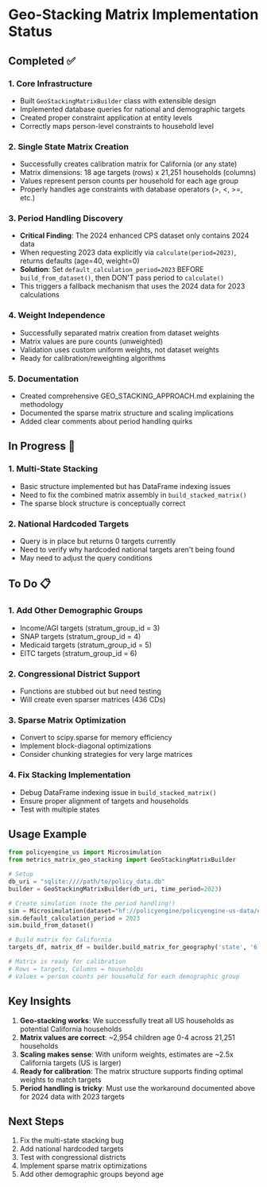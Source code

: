 # Geo-Stacking Matrix Implementation Status

## Completed ✅

### 1. Core Infrastructure
- Built `GeoStackingMatrixBuilder` class with extensible design
- Implemented database queries for national and demographic targets
- Created proper constraint application at entity levels
- Correctly maps person-level constraints to household level

### 2. Single State Matrix Creation
- Successfully creates calibration matrix for California (or any state)
- Matrix dimensions: 18 age targets (rows) x 21,251 households (columns)
- Values represent person counts per household for each age group
- Properly handles age constraints with database operators (>, <, >=, etc.)

### 3. Period Handling Discovery
- **Critical Finding**: The 2024 enhanced CPS dataset only contains 2024 data
- When requesting 2023 data explicitly via `calculate(period=2023)`, returns defaults (age=40, weight=0)
- **Solution**: Set `default_calculation_period=2023` BEFORE `build_from_dataset()`, then DON'T pass period to `calculate()`
- This triggers a fallback mechanism that uses the 2024 data for 2023 calculations

### 4. Weight Independence
- Successfully separated matrix creation from dataset weights
- Matrix values are pure counts (unweighted)
- Validation uses custom uniform weights, not dataset weights
- Ready for calibration/reweighting algorithms

### 5. Documentation
- Created comprehensive GEO_STACKING_APPROACH.md explaining the methodology
- Documented the sparse matrix structure and scaling implications
- Added clear comments about period handling quirks

## In Progress 🚧

### 1. Multi-State Stacking
- Basic structure implemented but has DataFrame indexing issues
- Need to fix the combined matrix assembly in `build_stacked_matrix()`
- The sparse block structure is conceptually correct

### 2. National Hardcoded Targets
- Query is in place but returns 0 targets currently
- Need to verify why hardcoded national targets aren't being found
- May need to adjust the query conditions

## To Do 📋

### 1. Add Other Demographic Groups
- Income/AGI targets (stratum_group_id = 3)
- SNAP targets (stratum_group_id = 4)
- Medicaid targets (stratum_group_id = 5)
- EITC targets (stratum_group_id = 6)

### 2. Congressional District Support
- Functions are stubbed out but need testing
- Will create even sparser matrices (436 CDs)

### 3. Sparse Matrix Optimization
- Convert to scipy.sparse for memory efficiency
- Implement block-diagonal optimizations
- Consider chunking strategies for very large matrices

### 4. Fix Stacking Implementation
- Debug DataFrame indexing issue in `build_stacked_matrix()`
- Ensure proper alignment of targets and households
- Test with multiple states

## Usage Example

```python
from policyengine_us import Microsimulation
from metrics_matrix_geo_stacking import GeoStackingMatrixBuilder

# Setup
db_uri = "sqlite:////path/to/policy_data.db"
builder = GeoStackingMatrixBuilder(db_uri, time_period=2023)

# Create simulation (note the period handling!)
sim = Microsimulation(dataset="hf://policyengine/policyengine-us-data/enhanced_cps_2024.h5")
sim.default_calculation_period = 2023
sim.build_from_dataset()

# Build matrix for California
targets_df, matrix_df = builder.build_matrix_for_geography('state', '6', sim)

# Matrix is ready for calibration
# Rows = targets, Columns = households
# Values = person counts per household for each demographic group
```

## Key Insights

1. **Geo-stacking works**: We successfully treat all US households as potential California households
2. **Matrix values are correct**: ~2,954 children age 0-4 across 21,251 households
3. **Scaling makes sense**: With uniform weights, estimates are ~2.5x California targets (US is larger)
4. **Ready for calibration**: The matrix structure supports finding optimal weights to match targets
5. **Period handling is tricky**: Must use the workaround documented above for 2024 data with 2023 targets

## Next Steps

1. Fix the multi-state stacking bug
2. Add national hardcoded targets
3. Test with congressional districts
4. Implement sparse matrix optimizations
5. Add other demographic groups beyond age